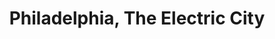 ---
pid: PT416
title: Philadelphia, The Electric City
location_transcription: Penn Treaty
zipcode: NJ08073
outside_phl: Rancocas NJ
neighborhood: 
age: 
age_range: 
instagram: 
image_file_name: PT_416.jpg
proposal_transcription: This sign was on the roof of the Power Station. Ships used
  it as a marker as the came down the Delaware.
topic: Philadelphia
topic_summary: '0'
type: Billboard
keywords_other: Electric City
credit: Joe Seifried
image_labels: "//Philadelphia, The Electric City//"
twitter: 
facebook: 
permalink: "/monuments/pt416/"
layout: item-page
---